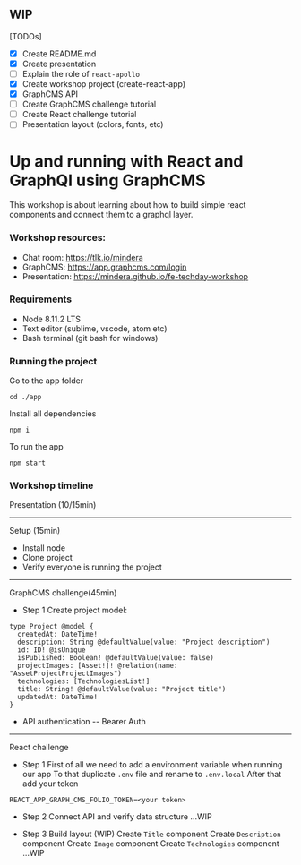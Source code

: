 ## WIP

[TODOs]
- [x] Create README.md
- [x] Create presentation
- [ ] Explain the role of `react-apollo`
- [x] Create workshop project (create-react-app)
- [x] GraphCMS API
- [ ] Create GraphCMS challenge tutorial
- [ ] Create React challenge tutorial
- [ ] Presentation layout (colors, fonts, etc)

# Up and running with React and GraphQl using GraphCMS

This workshop is about learning about how to build simple react components and connect them to a graphql layer.

### Workshop resources:

- Chat room: https://tlk.io/mindera
- GraphCMS: https://app.graphcms.com/login
- Presentation: https://mindera.github.io/fe-techday-workshop

### Requirements
- Node  8.11.2 LTS
- Text editor (sublime, vscode, atom etc)
- Bash terminal (git bash for windows)

### Running the project

Go to the app folder
```
cd ./app
```

Install all dependencies
```
npm i
```

To run the app
```
npm start
```

### Workshop timeline

Presentation (10/15min)

---
Setup (15min)
- Install node
- Clone project
- Verify everyone is running the project

---
GraphCMS challenge(45min)

- Step 1
Create project model:
```Project
type Project @model {
  createdAt: DateTime!
  description: String @defaultValue(value: "Project description")
  id: ID! @isUnique
  isPublished: Boolean! @defaultValue(value: false)
  projectImages: [Asset!]! @relation(name: "AssetProjectProjectImages")
  technologies: [TechnologiesList!]
  title: String! @defaultValue(value: "Project title")
  updatedAt: DateTime!
}
```

- API authentication
  -- Bearer Auth

---
React challenge

- Step 1
First of all we need to add a environment variable when running our app
To that duplicate `.env` file and rename to `.env.local`
After that add your token
```
REACT_APP_GRAPH_CMS_FOLIO_TOKEN=<your token>
```

- Step 2
Connect API and verify data structure
...WIP

- Step 3
Build layout (WIP)
Create `Title` component
Create `Description` component
Create `Image` component
Create `Technologies` component
...WIP
